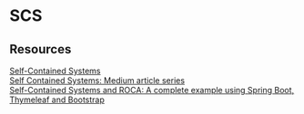 # SCS

## Resources

[Self-Contained Systems](http://scs-architecture.org)  
[Self Contained Systems: Medium article series](https://medium.com/@philborlin/self-contained-services-part-1-an-architecture-for-scaling-dev-organizations-91796b3a60e8)  
[Self-Contained Systems and ROCA: A complete example using Spring Boot, Thymeleaf and Bootstrap](https://blog.codecentric.de/en/2015/01/self-contained-systems-roca-complete-example-using-spring-boot-thymeleaf-bootstrap/)

